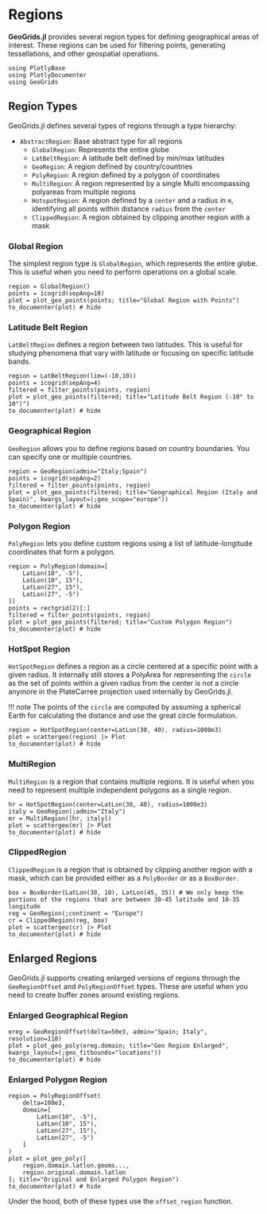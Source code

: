 # Regions

**GeoGrids.jl** provides several region types for defining geographical areas of interest. These regions can be used for filtering points, generating tessellations, and other geospatial operations.

```@setup plot
using PlotlyBase
using PlotlyDocumenter
using GeoGrids
```

## Region Types

GeoGrids.jl defines several types of regions through a type hierarchy:

- `AbstractRegion`: Base abstract type for all regions
  - `GlobalRegion`: Represents the entire globe
  - `LatBeltRegion`: A latitude belt defined by min/max latitudes
  - `GeoRegion`: A region defined by country/countries
  - `PolyRegion`: A region defined by a polygon of coordinates
  - `MultiRegion`: A region represented by a single Multi encompassing polyareas from multiple regions
  - `HotspotRegion`: A region defined by a `center` and a radius in `m`, identifying all points within distance `radius` from the `center`
  - `ClippedRegion`: A region obtained by clipping another region with a mask

### Global Region

The simplest region type is `GlobalRegion`, which represents the entire globe. This is useful when you need to perform operations on a global scale.

```@example plot
region = GlobalRegion()
points = icogrid(sepAng=10)
plot = plot_geo_points(points; title="Global Region with Points")
to_documenter(plot) # hide
```

### Latitude Belt Region

`LatBeltRegion` defines a region between two latitudes. This is useful for studying phenomena that vary with latitude or focusing on specific latitude bands.

```@example plot
region = LatBeltRegion(lim=(-10,10))
points = icogrid(sepAng=4)
filtered = filter_points(points, region)
plot = plot_geo_points(filtered; title="Latitude Belt Region (-10° to 10°)")
to_documenter(plot) # hide
```

### Geographical Region

`GeoRegion` allows you to define regions based on country boundaries. You can specify one or multiple countries.

```@example plot
region = GeoRegion(admin="Italy;Spain")
points = icogrid(sepAng=2)
filtered = filter_points(points, region)
plot = plot_geo_points(filtered; title="Geographical Region (Italy and Spain)", kwargs_layout=(;geo_scope="europe"))
to_documenter(plot) # hide
```

### Polygon Region

`PolyRegion` lets you define custom regions using a list of latitude-longitude coordinates that form a polygon.

```@example plot
region = PolyRegion(domain=[
    LatLon(10°, -5°), 
    LatLon(10°, 15°), 
    LatLon(27°, 15°), 
    LatLon(27°, -5°)
])
points = rectgrid(2)[:]
filtered = filter_points(points, region)
plot = plot_geo_points(filtered; title="Custom Polygon Region")
to_documenter(plot) # hide
```

### HotSpot Region

`HotSpotRegion` defines a region as a circle centered at a specific point with a given radius. It internally still stores a PolyArea for representing the `circle` as the set of points within a given radius from the center is not a circle anymore in the PlateCarree projection used internally by GeoGrids.jl.

!!! note
    The points of the `circle` are computed by assuming a spherical Earth for calculating the distance and use the great circle formulation.

```@example plot
region = HotSpotRegion(center=LatLon(30, 40), radius=1000e3)
plot = scattergeo(region) |> Plot
to_documenter(plot) # hide
```

### MultiRegion

`MultiRegion` is a region that contains multiple regions. It is useful when you need to represent multiple independent polygons as a single region.

```@example plot
hr = HotSpotRegion(center=LatLon(30, 40), radius=1000e3)
italy = GeoRegion(;admin="Italy")
mr = MultiRegion([hr, italy])
plot = scattergeo(mr) |> Plot
to_documenter(plot) # hide
```

### ClippedRegion

`ClippedRegion` is a region that is obtained by clipping another region with a mask, which can be provided either as a `PolyBorder` or as a `BoxBorder`.

```@example plot
box = BoxBorder(LatLon(30, 10), LatLon(45, 35)) # We only keep the portions of the regions that are between 30-45 latitude and 10-35 longitude
reg = GeoRegion(;continent = "Europe")
cr = ClippedRegion(reg, box)
plot = scattergeo(cr) |> Plot
to_documenter(plot) # hide
```

## Enlarged Regions

GeoGrids.jl supports creating enlarged versions of regions through the `GeoRegionOffset` and `PolyRegionOffset` types. These are useful when you need to create buffer zones around existing regions.

### Enlarged Geographical Region

```@example plot
ereg = GeoRegionOffset(delta=50e3, admin="Spain; Italy", resolution=110)
plot = plot_geo_poly(ereg.domain; title="Geo Region Enlarged", kwargs_layout=(;geo_fitbounds="locations"))
to_documenter(plot) # hide
```

### Enlarged Polygon Region

```@example plot
region = PolyRegionOffset(
    delta=100e3, 
    domain=[
        LatLon(10°, -5°), 
        LatLon(10°, 15°), 
        LatLon(27°, 15°), 
        LatLon(27°, -5°)
    ]
)
plot = plot_geo_poly([
    region.domain.latlon.geoms..., 
    region.original.domain.latlon
]; title="Original and Enlarged Polygon Region")
to_documenter(plot) # hide
```


Under the hood, both of these types use the `offset_region` function.
